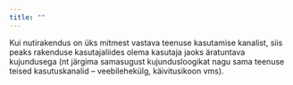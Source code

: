 ```yaml
---
title: ""
---
```

Kui nutirakendus on üks mitmest vastava teenuse kasutamise kanalist, siis peaks
rakenduse kasutajaliides olema kasutaja jaoks äratuntava kujundusega (nt järgima
samasugust kujundusloogikat nagu sama teenuse teised kasutuskanalid –
veebilehekülg, käivitusikoon vms).
